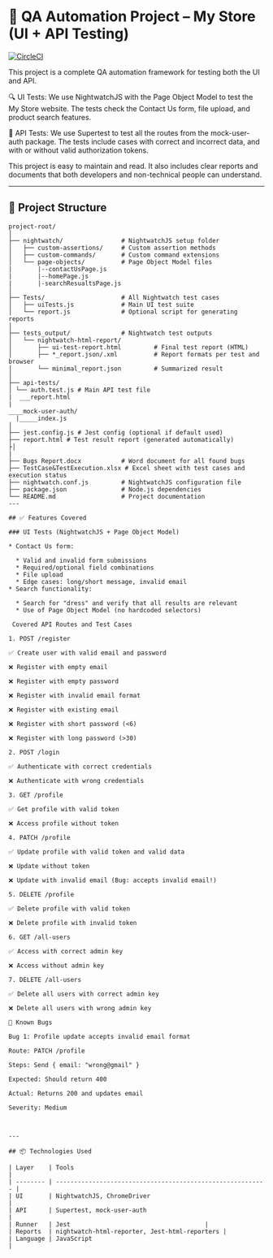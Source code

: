 # 🧪 QA Automation Project – My Store (UI + API Testing)
[![CircleCI](https://dl.circleci.com/status-badge/img/circleci/47K2vtfNpYFszw4jT5UsxD/6ciuWXFmnYjaAnS1STpyN2/tree/main.svg?style=svg)](https://dl.circleci.com/status-badge/redirect/circleci/47K2vtfNpYFszw4jT5UsxD/6ciuWXFmnYjaAnS1STpyN2/tree/main)



This project is a complete QA automation framework for testing both the UI and API.

🔍 UI Tests: We use NightwatchJS with the Page Object Model to test the My Store website. The tests check the Contact Us form, file upload, and product search features.

🔐 API Tests: We use Supertest to test all the routes from the mock-user-auth package. The tests include cases with correct and incorrect data, and with or without valid authorization tokens.

This project is easy to maintain and read. It also includes clear reports and documents that both developers and non-technical people can understand.

---

## 📁 Project Structure

```
project-root/
│
├── nightwatch/                # NightwatchJS setup folder
│   ├── custom-assertions/     # Custom assertion methods
│   ├── custom-commands/       # Custom command extensions
│   └── page-objects/          # Page Object Model files
|       |--contactUsPage.js
|       |--homePage.js
|       |-searchResualtsPage.js 
│
├── Tests/                     # All Nightwatch test cases
│   ├── uiTests.js             # Main UI test suite
│   └── report.js              # Optional script for generating reports
│
├── tests_output/              # Nightwatch test outputs
│   └── nightwatch-html-report/
│       ├── ui-test-report.html         # Final test report (HTML)
│       ├── *_report.json/.xml          # Report formats per test and browser
│       └── minimal_report.json         # Summarized result
│
├── api-tests/
│ └── auth.test.js # Main API test file
|  ___report.html
|
____mock-user-auth/
  |_____index.js
│
├── jest.config.js # Jest config (optional if default used)
├── report.html # Test result report (generated automatically)
├│
|
├── Bugs Report.docx           # Word document for all found bugs
├── TestCase&TestExecution.xlsx # Excel sheet with test cases and execution status
├── nightwatch.conf.js         # NightwatchJS configuration file
├── package.json               # Node.js dependencies
└── README.md                  # Project documentation
---

## ✅ Features Covered

### UI Tests (NightwatchJS + Page Object Model)

* Contact Us form:

  * Valid and invalid form submissions
  * Required/optional field combinations
  * File upload
  * Edge cases: long/short message, invalid email
* Search functionality:

  * Search for "dress" and verify that all results are relevant
  * Use of Page Object Model (no hardcoded selectors)

 Covered API Routes and Test Cases

1. POST /register

✅ Create user with valid email and password

❌ Register with empty email

❌ Register with empty password

❌ Register with invalid email format

❌ Register with existing email

❌ Register with short password (<6)

❌ Register with long password (>30)

2. POST /login

✅ Authenticate with correct credentials

❌ Authenticate with wrong credentials

3. GET /profile

✅ Get profile with valid token

❌ Access profile without token

4. PATCH /profile

✅ Update profile with valid token and valid data

❌ Update without token

❌ Update with invalid email (Bug: accepts invalid email!)

5. DELETE /profile

✅ Delete profile with valid token

❌ Delete profile with invalid token

6. GET /all-users

✅ Access with correct admin key

❌ Access without admin key

7. DELETE /all-users

✅ Delete all users with correct admin key

❌ Delete all users with wrong admin key

🐞 Known Bugs

Bug 1: Profile update accepts invalid email format

Route: PATCH /profile

Steps: Send { email: "wrong@gmail" }

Expected: Should return 400

Actual: Returns 200 and updates email

Severity: Medium



---

## 📦 Technologies Used

| Layer    | Tools                                                      |
| -------- | ---------------------------------------------------------- |
| UI       | NightwatchJS, ChromeDriver                                 |
| API      | Supertest, mock-user-auth                                  |
| Runner   | Jest                                     |
| Reports  | nightwatch-html-reporter, Jest-html-reporters |
| Language | JavaScript                                                 |

